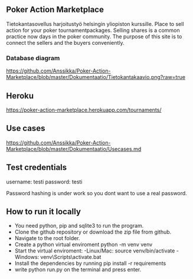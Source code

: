## Poker Action Marketplace

Tietokantasovellus harjoitustyö helsingin yliopiston kurssille.
Place to sell action for your poker tournamentpackages. Selling shares is a common practice now days in the poker community. The 
purpose of this site is to connect the sellers and the buyers conveniently.

### Database diagram

<https://github.com/Anssikka/Poker-Action-Marketplace/blob/master/Dokumentaatio/Tietokantakaavio.png?raw=true>

## Heroku

<https://poker-action-marketplace.herokuapp.com/tournaments/>


## Use cases
 
<https://github.com/Anssikka/Poker-Action-Marketplace/blob/master/Dokumentaatio/Usecases.md>

## Test credentials

username: testi
password: testi

Password hashing is under work so you dont want to use a real password.

## How to run it locally

+ You need python, pip and sqlite3 to run the program.
+ Clone the github repository or download the zip file from github.
+ Navigate to the root folder.
+ Create a python virtual enviroment python -m venv venv
+ Start the virtual enviroment:
-Linux/Mac: source venv/bin/activate
-Windows: venv\Scripts\activate.bat
+ Install the dependencies by running pip install -r requirements
+ write python run.py on the terminal and press enter.
